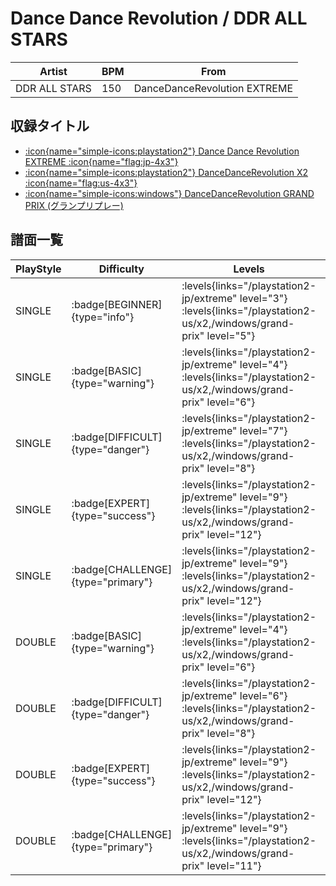 # Dance Dance Revolution / DDR ALL STARS

|Artist|BPM|From|
|------|---|----|
|DDR ALL STARS|150|DanceDanceRevolution EXTREME|

## 収録タイトル

- [:icon{name="simple-icons:playstation2"} Dance Dance Revolution EXTREME :icon{name="flag:jp-4x3"}](/playstation2-jp/extreme)
- [:icon{name="simple-icons:playstation2"} DanceDanceRevolution X2 :icon{name="flag:us-4x3"}](/playstation2-us/x2)
- [:icon{name="simple-icons:windows"} DanceDanceRevolution GRAND PRIX (グランプリプレー)](/windows/grand-prix)

## 譜面一覧

|PlayStyle|Difficulty|Levels|Notes|Movie|
|---------|----------|------|-----|-----|
|SINGLE| :badge[BEGINNER]{type="info"}| :levels{links="/playstation2-jp/extreme" level="3"} :levels{links="/playstation2-us/x2,/windows/grand-prix" level="5"}|127/0||
|SINGLE| :badge[BASIC]{type="warning"}| :levels{links="/playstation2-jp/extreme" level="4"} :levels{links="/playstation2-us/x2,/windows/grand-prix" level="6"}|170/0||
|SINGLE| :badge[DIFFICULT]{type="danger"}| :levels{links="/playstation2-jp/extreme" level="7"} :levels{links="/playstation2-us/x2,/windows/grand-prix" level="8"}|245/4||
|SINGLE| :badge[EXPERT]{type="success"}| :levels{links="/playstation2-jp/extreme" level="9"} :levels{links="/playstation2-us/x2,/windows/grand-prix" level="12"}|352/0||
|SINGLE| :badge[CHALLENGE]{type="primary"}| :levels{links="/playstation2-jp/extreme" level="9"} :levels{links="/playstation2-us/x2,/windows/grand-prix" level="12"}|369/0||
|DOUBLE| :badge[BASIC]{type="warning"}| :levels{links="/playstation2-jp/extreme" level="4"} :levels{links="/playstation2-us/x2,/windows/grand-prix" level="6"}|192/0||
|DOUBLE| :badge[DIFFICULT]{type="danger"}| :levels{links="/playstation2-jp/extreme" level="6"} :levels{links="/playstation2-us/x2,/windows/grand-prix" level="8"}|234/2||
|DOUBLE| :badge[EXPERT]{type="success"}| :levels{links="/playstation2-jp/extreme" level="9"} :levels{links="/playstation2-us/x2,/windows/grand-prix" level="12"}|345/0||
|DOUBLE| :badge[CHALLENGE]{type="primary"}| :levels{links="/playstation2-jp/extreme" level="9"} :levels{links="/playstation2-us/x2,/windows/grand-prix" level="11"}|344/0||

